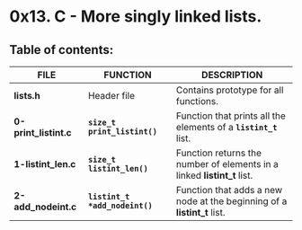 # 0x13. C - More singly linked lists.

## Table of contents:
|         FILE          |             FUNCTION           |                                 DESCRIPTION                             |
| --------------------- | ------------------------------ | ----------------------------------------------------------------------- |
| **lists.h**           | Header file                    | Contains prototype for all functions.                                   |
| **0-print_listint.c** | **`size_t print_listint()`**   | Function that prints all the elements of a **`listint_t`** list.        |
| **1-listint_len.c**   | **`size_t listint_len()`**     | Function returns the number of elements in a linked **listint_t** list. |
| **2-add_nodeint.c**   | **`listint_t *add_nodeint()`** | Function that adds a new node at the beginning of a **listint_t** list. |

